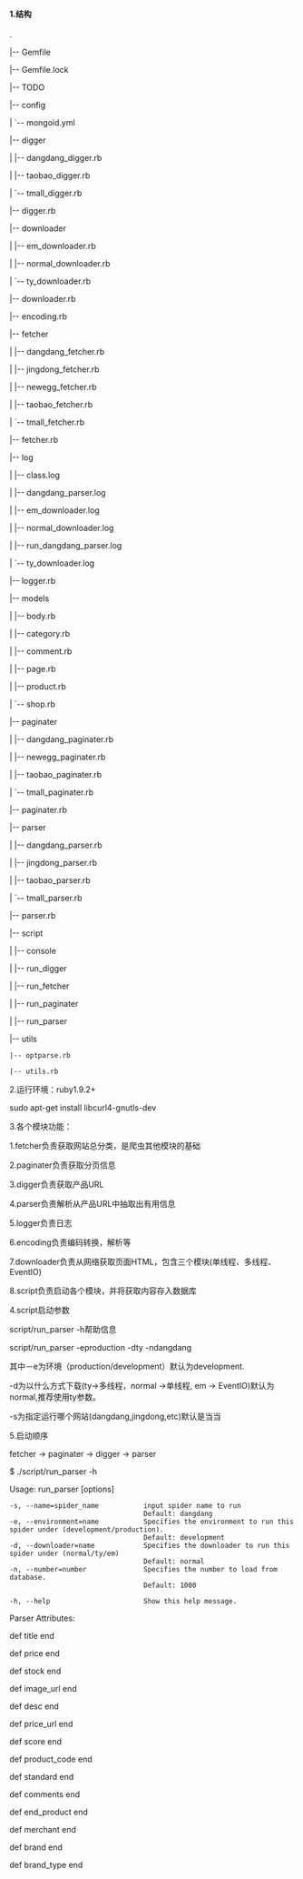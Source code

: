 <h4>1.结构</h4>

.

|-- Gemfile

|-- Gemfile.lock

|-- TODO

|-- config

|   `-- mongoid.yml

|-- digger

|   |-- dangdang_digger.rb

|   |-- taobao_digger.rb

|   `-- tmall_digger.rb

|-- digger.rb

|-- downloader

|   |-- em_downloader.rb

|   |-- normal_downloader.rb

|   `-- ty_downloader.rb

|-- downloader.rb

|-- encoding.rb

|-- fetcher

|   |-- dangdang_fetcher.rb

|   |-- jingdong_fetcher.rb

|   |-- newegg_fetcher.rb

|   |-- taobao_fetcher.rb

|   `-- tmall_fetcher.rb

|-- fetcher.rb

|-- log

|   |-- class.log

|   |-- dangdang_parser.log

|   |-- em_downloader.log

|   |-- normal_downloader.log

|   |-- run_dangdang_parser.log

|   `-- ty_downloader.log

|-- logger.rb

|-- models

|   |-- body.rb

|   |-- category.rb

|   |-- comment.rb

|   |-- page.rb

|   |-- product.rb

|   `-- shop.rb

|-- paginater

|   |-- dangdang_paginater.rb

|   |-- newegg_paginater.rb

|   |-- taobao_paginater.rb

|   `-- tmall_paginater.rb

|-- paginater.rb

|-- parser

|   |-- dangdang_parser.rb

|   |-- jingdong_parser.rb

|   |-- taobao_parser.rb

|   `-- tmall_parser.rb

|-- parser.rb

|-- script

|   |-- console

|   |-- run_digger

|   |-- run_fetcher

|   |-- run_paginater

|   |-- run_parser

|-- utils

    |-- optparse.rb
    
    |-- utils.rb
    
    
2.运行环境：ruby1.9.2+

  sudo apt-get install libcurl4-gnutls-dev


3.各个模块功能：

 1.fetcher负责获取网站总分类，是爬虫其他模块的基础
 
 2.paginater负责获取分页信息
 
 3.digger负责获取产品URL
 
 4.parser负责解析从产品URL中抽取出有用信息
 
 5.logger负责日志
 
 6.encoding负责编码转换，解析等
 
 7.downloader负责从网络获取页面HTML，包含三个模块(单线程、多线程、EventIO)
 
 8.script负责启动各个模块，并将获取内容存入数据库
 
4.script启动参数

 script/run_parser -h帮助信息
 
 script/run_parser -eproduction -dty -ndangdang
 
 其中－e为环境（production/development）默认为development.
 
 -d为以什么方式下载(ty->多线程，normal ->单线程, em -> EventIO)默认为normal,推荐使用ty参数。
 
 -s为指定运行哪个网站(dangdang,jingdong,etc)默认是当当
 
5.启动顺序

 fetcher -> paginater -> digger -> parser

$ ./script/run_parser -h

Usage: run_parser [options]

    -s, --name=spider_name           input spider name to run
                                     Default: dangdang
    -e, --environment=name           Specifies the environment to run this spider under (development/production).
                                     Default: development
    -d, --downloader=name            Specifies the downloader to run this spider under (normal/ty/em)
                                     Default: normal
    -n, --number=number              Specifies the number to load from database.
                                     Default: 1000

    -h, --help                       Show this help message.


  Parser Attributes:

def title
end

def price
end

def stock
end

def image_url
end

def desc
end

def price_url
end

def score
end

def product_code
end

def standard
end

def comments
end

def end_product
end

def merchant
end

def brand
end

def brand_type
end

